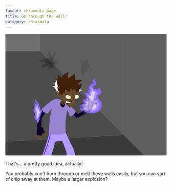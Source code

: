```yaml
---
layout: chiasmata_page
title: Go through the wall!
category: chiasmata
---
```


![81](/chiasmata/images/narrative/080.png)

That's... a pretty good idea, actually!

You probably can't burn through or melt these walls easily, but you can sort of chip away at them. Maybe a larger explosion?